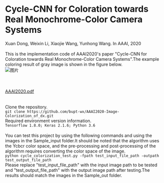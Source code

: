 # Cycle-CNN for Coloration towards Real Monochrome-Color Camera Systems
 Xuan Dong, Weixin Li, Xiaojie Wang, Yunhong Wang. In AAAI, 2020<br><br>
This is the implementation code of AAAI2020's paper "Cycle-CNN for Coloration towards Real Monochrome-Color Camera Systems".The example coloring result of gray image is shown in the figure below.<br>
![图片](https://user-images.githubusercontent.com/84729271/121697068-46e7ce00-caff-11eb-9219-4a3d49473cb6.png)<br><br><br><br>
[AAAI2020.pdf](https://github.com/bupt-wx/AAAI2020-Image-Colorization_of_dx/files/6638898/AAAI2020.pdf)<br><br><br>
Clone the repository.<br>
`git clone https://github.com/bupt-wx/AAAI2020-Image-Colorization_of_dx.git`<br>
Required environment version information.<br>
`Tensorflow 1.8.0; Keras 2.1.6; Python 3.6`<br><br>
You can test this project by using the following commands and using the images in the Sample_input folder.It should be noted that the algorithm uses the Ycbcr color space, and the pre-processing and post-processing of the algorithm requires converting the color space of the image.<br>
`python cycle_colorization_test.py -fpath test_input_file_path -outpath test_output_file_path`<br>
Please replace "test_input_file_path" with the input image path to be tested and "test_output_file_path" with the output image path after testing.The results should match the images in the Sample_out folder.
